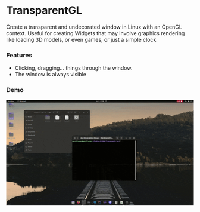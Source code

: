 # TransparentGL
Create a transparent and undecorated window in Linux with an OpenGL context. Useful for creating Widgets that may involve graphics rendering like loading 3D models, or even games, or just a simple clock

### Features
* Clicking, dragging... things through the window.
* The window is always visible

### Demo
![alt text](https://github.com/MorcilloSanz/TransparentGL/blob/main/img/demo.gif)

